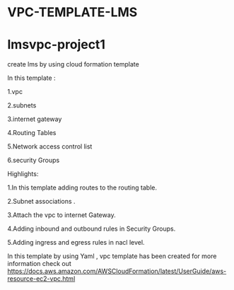 # VPC-TEMPLATE-LMS
# lmsvpc-project1
create lms by using cloud formation template

In this template :

1.vpc

2.subnets

3.internet gateway

4.Routing Tables

5.Network access control list
   
6.security Groups

Highlights:

1.In this template  adding routes to the routing table.

2.Subnet associations .

3.Attach the vpc to internet Gateway.

4.Adding inbound  and outbound rules in Security Groups.

5.Adding ingress and egress rules in nacl level.

In this template by using Yaml , vpc template has been created for more information check out https://docs.aws.amazon.com/AWSCloudFormation/latest/UserGuide/aws-resource-ec2-vpc.html
